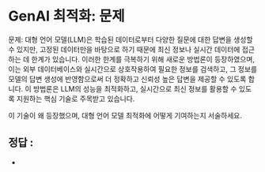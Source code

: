 # GenAI 최적화: 문제

문제:
대형 언어 모델(LLM)은 학습된 데이터로부터 다양한 질문에 대한 답변을 생성할 수 있지만, 고정된 데이터만을 바탕으로 하기 때문에 최신 정보나 실시간 데이터에 접근하는 데 한계가 있습니다. 이러한 한계를 극복하기 위해 새로운 방법론이 등장하였으며, 이는 외부 데이터베이스와 실시간으로 상호작용하여 필요한 정보를 검색하고, 그 정보를 모델의 답변 생성에 반영함으로써 더 정확하고 신뢰성 높은 답변을 제공할 수 있도록 합니다. 이 방법론은 LLM의 성능을 최적화하고, 실시간으로 최신 정보를 활용할 수 있도록 지원하는 핵심 기술로 주목받고 있습니다. 

이 기술이 왜 등장했으며, 대형 언어 모델 최적화에 어떻게 기여하는지 서술하세요.


## 정답 : 
- 